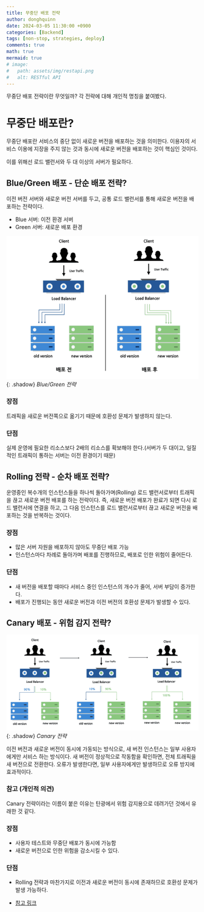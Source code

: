 ```yaml
---
title: 무중단 배포 전략
author: donghquinn
date: 2024-03-05 11:30:00 +0900
categories: [Backend]
tags: [non-stop, strategies, deploy]
comments: true
math: true
mermaid: true
# image:
#   path: assets/img/restapi.png
#   alt: RESTful API
---
```


무중단 배포 전략이란 무엇일까? 각 전략에 대해 개인적 명칭을 붙여봤다.

# 무중단 배포란?

무중단 배포란 서비스의 중단 없이 새로운 버전을 배포하는 것을 의미한다. 이용자의 서비스 이용에 지장을 주지 않는 것과 동시에 새로운 버전을 배포하는 것이 핵심인 것이다.

이를 위해선 로드 밸런서와 두 대 이상의 서버가 필요하다.

## Blue/Green 배포 - 단순 배포 전략?

이전 버전 서버와 새로운 버전 서버를 두고,
공통 로드 밸런서를 통해 새로운 버전을 배포하는 전략이다.

- Blue 서버: 이전 환경 서버
- Green 서버: 새로운 배포 환경

![Desktop View](assets/img/backend/nonStop/blue.png){: .shadow}
_Blue/Green 전략_

### 장점

트래픽을 새로운 버전쪽으로 옮기기 때문에 호환성 문제가 발생하지 않는다.

### 단점

실제 운영에 필요한 리소스보다 2배의 리소스를 확보해야 한다.(서버가 두 대이고, 일질적인 트래픽이 통하는 서버는 이전 환경이기 때문)

## Rolling 전략 - 순차 배포 전략?

운영중인 복수개의 인스턴스들을 하나씩 돌아가며(Rolling) 로드 밸런서로부터 트래픽을 끊고 새로운 버전 배포를 하는 전략이다.
즉, 새로운 버전 배포가 완료가 되면 다시 로드 밸런서에 연결을 하고, 그 다음 인스턴스를 로드 밸런서로부터 끊고 새로운 버전을 배포하는 것을 반복하는 것이다.

### 장점

- 많은 서버 자원을 배포하지 않아도 무중단 배포 가능
- 인스턴스마다 차례로 돌아가며 배포를 진행하므로, 배포로 인한 위험이 줄어든다.

### 단점

- 새 버전을 배포할 때마다 서비스 중인 인스턴스의 개수가 줄어, 서버 부담이 증가한다.
- 배포가 진행되는 동안 새로운 버전과 이전 버전의 호환성 문제가 발생할 수 있다.

## Canary 배포 - 위험 감지 전략?

![Desktop View](assets/img/backend/nonStop/canary.png){: .shadow}
_Canary 전략_

이전 버전과 새로운 버전이 동시에 가동되는 방식으로, 새 버전 인스턴스는 일부 사용자에게만 서비스 하는 방식이다.
새 버전이 정상적으로 작동함을 확인하면, 전체 트래픽을 새 버전으로 전환한다.
오류가 발생한다면, 일부 사용자에게만 발생하므로 오류 방지에 효과적이다.

### 참고 (개인적 의견)

Canary 전략이라는 이름이 붙은 이유는 탄광에서 위험 감지용으로 데려가던 것에서 유래한 것 같다.

### 장점

- 사용자 테스트와 무중단 배포가 동시에 가능함
- 새로운 버전으로 인한 위험을 감소시킬 수 있다.

### 단점

- Rolling 전략과 마찬가지로 이전과 새로운 버전이 동시에 존재하므로 호환성 문제가 발생 가능하다.

- [참고 링크](https://hstory0208.tistory.com/entry/%EB%AC%B4%EC%A4%91%EB%8B%A8-%EB%B0%B0%ED%8F%AC%EB%9E%80-%EB%AC%B4%EC%A4%91%EB%8B%A8-%EB%B0%B0%ED%8F%AC-%EC%A0%84%EB%9E%B5%EC%97%90-%EB%8C%80%ED%95%B4-%EC%95%8C%EC%95%84%EB%B3%B4%EC%9E%90)
